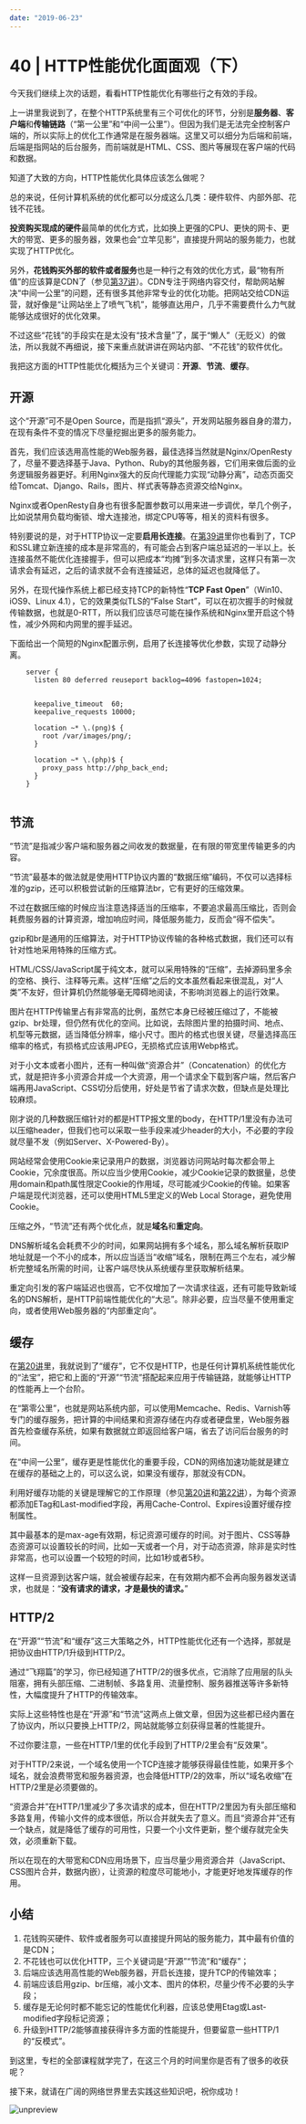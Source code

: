 ```yaml
---
date: "2019-06-23"
---  
```

      
# 40 | HTTP性能优化面面观（下）
今天我们继续上次的话题，看看HTTP性能优化有哪些行之有效的手段。

上一讲里我说到了，在整个HTTP系统里有三个可优化的环节，分别是**服务器**、**客户端**和**传输链路**（“第一公里”和“中间一公里”）。但因为我们是无法完全控制客户端的，所以实际上的优化工作通常是在服务器端。这里又可以细分为后端和前端，后端是指网站的后台服务，而前端就是HTML、CSS、图片等展现在客户端的代码和数据。

知道了大致的方向，HTTP性能优化具体应该怎么做呢？

总的来说，任何计算机系统的优化都可以分成这么几类：硬件软件、内部外部、花钱不花钱。

**投资购买现成的硬件**最简单的优化方式，比如换上更强的CPU、更快的网卡、更大的带宽、更多的服务器，效果也会“立竿见影”，直接提升网站的服务能力，也就实现了HTTP优化。

另外，**花钱购买外部的软件或者服务**也是一种行之有效的优化方式，最“物有所值”的应该算是CDN了（参见[第37讲](https://time.geekbang.org/column/article/120664)）。CDN专注于网络内容交付，帮助网站解决“中间一公里”的问题，还有很多其他非常专业的优化功能。把网站交给CDN运营，就好像是“让网站坐上了喷气飞机”，能够直达用户，几乎不需要费什么力气就能够达成很好的优化效果。

不过这些“花钱”的手段实在是太没有“技术含量”了，属于“懒人”（无贬义）的做法，所以我就不再细说，接下来重点就讲讲在网站内部、“不花钱”的软件优化。

<!-- [[[read_end]]] -->

我把这方面的HTTP性能优化概括为三个关键词：**开源**、**节流**、**缓存**。

## 开源

这个“开源”可不是Open Source，而是指抓“源头”，开发网站服务器自身的潜力，在现有条件不变的情况下尽量挖掘出更多的服务能力。

首先，我们应该选用高性能的Web服务器，最佳选择当然就是Nginx/OpenResty了，尽量不要选择基于Java、Python、Ruby的其他服务器，它们用来做后面的业务逻辑服务器更好。利用Nginx强大的反向代理能力实现“动静分离”，动态页面交给Tomcat、Django、Rails，图片、样式表等静态资源交给Nginx。

Nginx或者OpenResty自身也有很多配置参数可以用来进一步调优，举几个例子，比如说禁用负载均衡锁、增大连接池，绑定CPU等等，相关的资料有很多。

特别要说的是，对于HTTP协议一定要**启用长连接**。在[第39讲](https://time.geekbang.org/column/article/126374)里你也看到了，TCP和SSL建立新连接的成本是非常高的，有可能会占到客户端总延迟的一半以上。长连接虽然不能优化连接握手，但可以把成本“均摊”到多次请求里，这样只有第一次请求会有延迟，之后的请求就不会有连接延迟，总体的延迟也就降低了。

另外，在现代操作系统上都已经支持TCP的新特性“**TCP Fast Open**”（Win10、iOS9、Linux 4.1），它的效果类似TLS的“False Start”，可以在初次握手的时候就传输数据，也就是0-RTT，所以我们应该尽可能在操作系统和Nginx里开启这个特性，减少外网和内网里的握手延迟。

下面给出一个简短的Nginx配置示例，启用了长连接等优化参数，实现了动静分离。

```
    server {
      listen 80 deferred reuseport backlog=4096 fastopen=1024; 
    
    
      keepalive_timeout  60;
      keepalive_requests 10000;
      
      location ~* \.(png)$ {
        root /var/images/png/;
      }
      
      location ~* \.(php)$ {
        proxy_pass http://php_back_end;
      }
    }
    

```

## 节流

“节流”是指减少客户端和服务器之间收发的数据量，在有限的带宽里传输更多的内容。

“节流”最基本的做法就是使用HTTP协议内置的“数据压缩”编码，不仅可以选择标准的gzip，还可以积极尝试新的压缩算法br，它有更好的压缩效果。

不过在数据压缩的时候应当注意选择适当的压缩率，不要追求最高压缩比，否则会耗费服务器的计算资源，增加响应时间，降低服务能力，反而会“得不偿失”。

gzip和br是通用的压缩算法，对于HTTP协议传输的各种格式数据，我们还可以有针对性地采用特殊的压缩方式。

HTML/CSS/JavaScript属于纯文本，就可以采用特殊的“压缩”，去掉源码里多余的空格、换行、注释等元素。这样“压缩”之后的文本虽然看起来很混乱，对“人类”不友好，但计算机仍然能够毫无障碍地阅读，不影响浏览器上的运行效果。

图片在HTTP传输里占有非常高的比例，虽然它本身已经被压缩过了，不能被gzip、br处理，但仍然有优化的空间。比如说，去除图片里的拍摄时间、地点、机型等元数据，适当降低分辨率，缩小尺寸。图片的格式也很关键，尽量选择高压缩率的格式，有损格式应该用JPEG，无损格式应该用Webp格式。

对于小文本或者小图片，还有一种叫做“资源合并”（Concatenation）的优化方式，就是把许多小资源合并成一个大资源，用一个请求全下载到客户端，然后客户端再用JavaScript、CSS切分后使用，好处是节省了请求次数，但缺点是处理比较麻烦。

刚才说的几种数据压缩针对的都是HTTP报文里的body，在HTTP/1里没有办法可以压缩header，但我们也可以采取一些手段来减少header的大小，不必要的字段就尽量不发（例如Server、X-Powered-By）。

网站经常会使用Cookie来记录用户的数据，浏览器访问网站时每次都会带上Cookie，冗余度很高。所以应当少使用Cookie，减少Cookie记录的数据量，总使用domain和path属性限定Cookie的作用域，尽可能减少Cookie的传输。如果客户端是现代浏览器，还可以使用HTML5里定义的Web Local Storage，避免使用Cookie。

压缩之外，“节流”还有两个优化点，就是**域名**和**重定向**。

DNS解析域名会耗费不少的时间，如果网站拥有多个域名，那么域名解析获取IP地址就是一个不小的成本，所以应当适当“收缩”域名，限制在两三个左右，减少解析完整域名所需的时间，让客户端尽快从系统缓存里获取解析结果。

重定向引发的客户端延迟也很高，它不仅增加了一次请求往返，还有可能导致新域名的DNS解析，是HTTP前端性能优化的“大忌”。除非必要，应当尽量不使用重定向，或者使用Web服务器的“内部重定向”。

## 缓存

在[第20讲](https://time.geekbang.org/column/article/106804)里，我就说到了“缓存”，它不仅是HTTP，也是任何计算机系统性能优化的“法宝”，把它和上面的“开源”“节流”搭配起来应用于传输链路，就能够让HTTP的性能再上一个台阶。

在“第零公里”，也就是网站系统内部，可以使用Memcache、Redis、Varnish等专门的缓存服务，把计算的中间结果和资源存储在内存或者硬盘里，Web服务器首先检查缓存系统，如果有数据就立即返回给客户端，省去了访问后台服务的时间。

在“中间一公里”，缓存更是性能优化的重要手段，CDN的网络加速功能就是建立在缓存的基础之上的，可以这么说，如果没有缓存，那就没有CDN。

利用好缓存功能的关键是理解它的工作原理（参见[第20讲](https://time.geekbang.org/column/article/106804)和[第22讲](https://time.geekbang.org/column/article/108313)），为每个资源都添加ETag和Last-modified字段，再用Cache-Control、Expires设置好缓存控制属性。

其中最基本的是max-age有效期，标记资源可缓存的时间。对于图片、CSS等静态资源可以设置较长的时间，比如一天或者一个月，对于动态资源，除非是实时性非常高，也可以设置一个较短的时间，比如1秒或者5秒。

这样一旦资源到达客户端，就会被缓存起来，在有效期内都不会再向服务器发送请求，也就是：“**没有请求的请求，才是最快的请求。**”

## HTTP/2

在“开源”“节流”和“缓存”这三大策略之外，HTTP性能优化还有一个选择，那就是把协议由HTTP/1升级到HTTP/2。

通过“飞翔篇”的学习，你已经知道了HTTP/2的很多优点，它消除了应用层的队头阻塞，拥有头部压缩、二进制帧、多路复用、流量控制、服务器推送等许多新特性，大幅度提升了HTTP的传输效率。

实际上这些特性也是在“开源”和“节流”这两点上做文章，但因为这些都已经内置在了协议内，所以只要换上HTTP/2，网站就能够立刻获得显著的性能提升。

不过你要注意，一些在HTTP/1里的优化手段到了HTTP/2里会有“反效果”。

对于HTTP/2来说，一个域名使用一个TCP连接才能够获得最佳性能，如果开多个域名，就会浪费带宽和服务器资源，也会降低HTTP/2的效率，所以“域名收缩”在HTTP/2里是必须要做的。

“资源合并”在HTTP/1里减少了多次请求的成本，但在HTTP/2里因为有头部压缩和多路复用，传输小文件的成本很低，所以合并就失去了意义。而且“资源合并”还有一个缺点，就是降低了缓存的可用性，只要一个小文件更新，整个缓存就完全失效，必须重新下载。

所以在现在的大带宽和CDN应用场景下，应当尽量少用资源合并（JavaScript、CSS图片合并，数据内嵌），让资源的粒度尽可能地小，才能更好地发挥缓存的作用。

## 小结

1.  花钱购买硬件、软件或者服务可以直接提升网站的服务能力，其中最有价值的是CDN；
2.  不花钱也可以优化HTTP，三个关键词是“开源”“节流”和“缓存”；
3.  后端应该选用高性能的Web服务器，开启长连接，提升TCP的传输效率；
4.  前端应该启用gzip、br压缩，减小文本、图片的体积，尽量少传不必要的头字段；
5.  缓存是无论何时都不能忘记的性能优化利器，应该总使用Etag或Last-modified字段标记资源；
6.  升级到HTTP/2能够直接获得许多方面的性能提升，但要留意一些HTTP/1的“反模式”。

到这里，专栏的全部课程就学完了，在这三个月的时间里你是否有了很多的收获呢？

接下来，就请在广阔的网络世界里去实践这些知识吧，祝你成功！

![unpreview](/images/详解http/08.总结篇/resourceimage7b8a7b2351d7175e815710de646d53d7958a.png)